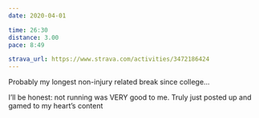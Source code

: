 ```yaml
---
date: 2020-04-01

time: 26:30
distance: 3.00
pace: 8:49

strava_url: https://www.strava.com/activities/3472186424
---
```


Probably my longest non-injury related break since college...

I’ll be honest: not running was VERY good to me. Truly just posted up and gamed to my heart’s content
